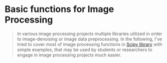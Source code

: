 # Basic functions for Image Processing
> In various image processing projects multiple libraries utilized in order to image-denoising or image data preprocessing. In the following, I've tried to cover most of image processing functions in [Scipy library](https://docs.scipy.org/doc/scipy/reference/ndimage.html) with simple examples, that may be used by students or researchers to engage in image processing projects much easier.
